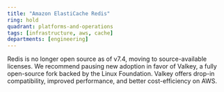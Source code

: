 ```yaml
---
title: "Amazon ElastiCache Redis"
ring: hold
quadrant: platforms-and-operations
tags: [infrastructure, aws, cache]
departments: [engineering]
---
```

Redis is no longer open source as of v7.4, moving to source-available licenses. We recommend pausing new adoption in favor of Valkey, a fully open-source fork backed by the Linux Foundation. Valkey offers drop-in compatibility, improved performance, and better cost-efficiency on AWS.